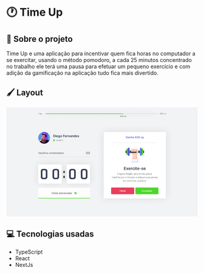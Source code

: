 # 🕐 Time Up

## 📌 Sobre o projeto 
Time Up e uma aplicação para incentivar
quem fica horas no computador a se
exercitar, usando o método pomodoro, a 
cada 25 minutos concentrado no trabalho
ele terá uma pausa para efetuar um 
pequeno exercício e com adição da 
gamificação na aplicação tudo fica mais 
divertido.

## 🖌 Layout
<img src='https://raw.githubusercontent.com/RafaelGoulartB/move.it/main/.github/screenshot-1.png'/>

## 💻 Tecnologias usadas 
<ul>
  <li>TypeScript</li>
  <li>React</li>
  <li>NextJs</li>
<ul>
